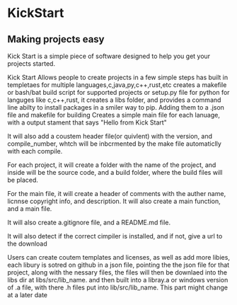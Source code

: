 # KickStart
## Making projects easy

Kick Start is a simple piece of software designed to help you get your projects started.

Kick Start
Allows people to create projects in a few simple steps
has built in templetaes for multiple languages,c,java,py,c++,rust,etc
creates a makefile or bash/bat build script for supported projects
or setup.py file for python
for languges like c,c++,rust, it creates a libs folder, and provides a command line abilty to install packages in a smiler way to pip. Adding them to a .json file and makefile for building
Creates a simple main file for each lanuage, with a output stament that says "Hello from Kick Start"

It will also add a coustem header file(or quivlent) with the version, and compile_number, whtch will be inbcrmented by the make file automaticlly with each compile.

For each project, it will create a folder with the name of the project, and inside will be the source code, and a build folder, where the build files will be placed.

For the main file, it will create a header of comments with the auther name, licnnse copyright info, and description. It will also create a main function, and a main file.

It will also create a.gitignore file, and a README.md file.

It will also detect if the correct cimpiler is installed, and if not, give a url to the download

Users can create coutem templates and licenses, as well as add more libies, each libury is sotred on github in a json file, pointing the the json file for that project, along with the nessary files, the files will then be downlaed into the libs dir at libs/src/lib_name. and then built into a libray.a or windows version of .a file, with there .h files put into lib/src/lib_name. This part might change at a later date

